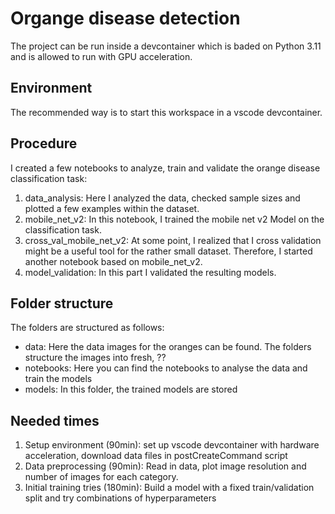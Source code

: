 # Organge disease detection

The project can be run inside a devcontainer which is baded on Python 3.11 and is allowed to run with GPU acceleration.

## Environment

The recommended way is to start this workspace in a vscode devcontainer.

## Procedure

I created a few notebooks to analyze, train and validate the orange disease classification task:

1. data_analysis: Here I analyzed the data, checked sample sizes and plotted a few examples within the dataset.
2. mobile_net_v2: In this notebook, I trained the mobile net v2 Model on the classification task. 
3. cross_val_mobile_net_v2: At some point, I realized that I cross validation might be a useful tool for the rather small dataset. Therefore, I started another notebook based on mobile_net_v2. 
4. model_validation: In this part I validated the resulting models.

## Folder structure

The folders are structured as follows:

- data: Here the data images for the oranges can be found. The folders structure the images into fresh, ??
- notebooks: Here you can find the notebooks to analyse the data and train the models
- models: In this folder, the trained models are stored


## Needed times

1. Setup environment (90min): set up vscode devcontainer with hardware acceleration, download data files in postCreateCommand script
2. Data preprocessing (90min): Read in data, plot image resolution and number of images for each category.  
3. Initial training tries (180min): Build a model with a fixed train/validation split and try combinations of hyperparameters 